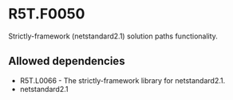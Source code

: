 # R5T.F0050
Strictly-framework (netstandard2.1) solution paths functionality.


## Allowed dependencies

* R5T.L0066 - The strictly-framework library for netstandard2.1.
* netstandard2.1
